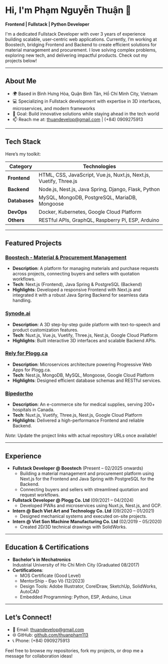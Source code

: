# Hi, I'm Phạm Nguyễn Thuận 👋  
**Frontend | Fullstack | Python Developer**  

I'm a dedicated Fullstack Developer with over 3 years of experience building scalable, user-centric web applications. Currently, I’m working at Boostech, bridging Frontend and Backend to create efficient solutions for material management and procurement. I love solving complex problems, exploring new tech, and delivering impactful products. Check out my projects below!

---

## About Me  
- 🌍 Based in Bình Hưng Hòa, Quận Bình Tân, Hồ Chí Minh City, Vietnam  
- 💻 Specializing in Fullstack development with expertise in 3D interfaces, microservices, and modern frameworks  
- 🎯 Goal: Build innovative solutions while staying ahead in the tech world  
- 📫 Reach me at: [thuandevelop@gmail.com](mailto:thuandevelop@gmail.com) | (+84) 0909275913  

---

## Tech Stack  
Here’s my toolkit:  

| **Category**      | **Technologies**                          |  
|--------------------|-------------------------------------------|  
| **Frontend**      | HTML, CSS, JavaScript, Vue.js, Nuxt.js, Next.js, Vuetify, Three.js |  
| **Backend**       | Node.js, Nest.js, Java Spring, Django, Flask, Python   |  
| **Databases**     | MySQL, MongoDB, PostgreSQL, MariaDB, Mongoose         |  
| **DevOps**        | Docker, Kubernetes, Google Cloud Platform |  
| **Others**        | RESTful APIs, GraphQL, Raspberry Pi, ESP, Arduino |

---

## Featured Projects  

### [Boostech - Material & Procurement Management](https://github.com/thuanpham113/boostech-project)  
- **Description**: A platform for managing materials and purchase requests across projects, connecting buyers and sellers with quotation workflows.  
- **Tech**: Next.js (Frontend), Java Spring & PostgreSQL (Backend)  
- **Highlights**: Developed a responsive Frontend with Next.js and integrated it with a robust Java Spring Backend for seamless data handling.  

### [Synode.ai](https://github.com/thuanpham113/synode-ai)  
- **Description**: A 3D step-by-step guide platform with text-to-speech and product customization features.  
- **Tech**: Nuxt.js, Vue.js, Vuetify, Three.js, Nest.js, Google Cloud Platform  
- **Highlights**: Built interactive 3D interfaces and scalable Backend APIs.  

### [Rely for Plogg.ca](https://github.com/thuanpham113/rely-plogg)  
- **Description**: Microservices architecture powering Progressive Web Apps for Plogg.ca.  
- **Tech**: Nest.js, MongoDB, MySQL, Mongoose, Google Cloud Platform  
- **Highlights**: Designed efficient database schemas and RESTful services.  

### [Bipedortho](https://github.com/thuanpham113/bipedortho)  
- **Description**: An e-commerce site for medical supplies, serving 200+ hospitals in Canada.  
- **Tech**: Nuxt.js, Vuetify, Three.js, Nest.js, Google Cloud Platform  
- **Highlights**: Delivered a high-performance Frontend and reliable Backend.  

*Note*: Update the project links with actual repository URLs once available!

---

## Experience  
- **Fullstack Developer @ Boostech** (Present – 02/2025 onwards)  
  - Building a material management and procurement platform using Next.js for the Frontend and Java Spring with PostgreSQL for the Backend.  
  - Connecting buyers and sellers with streamlined quotation and request workflows.  
- **Fullstack Developer @ Plogg Co. Ltd** (09/2021 – 04/2024)  
  - Developed PWAs and microservices using Nuxt.js, Nest.js, and GCP.  
- **Intern @ Bach Viet Art and Technology Co. Ltd** (09/2020 – 01/2021)  
  - Designed mechanical systems and executed on-site projects.  
- **Intern @ Viet Son Machine Manufacturing Co. Ltd** (02/2019 – 05/2020)  
  - Created 2D/3D technical drawings with SolidWorks.  

---

## Education & Certifications  
- **Bachelor’s in Mechatronics**  
  Industrial University of Ho Chi Minh City (Graduated 08/2017)  
- **Certifications**:  
  - MOS Certificate (Good Level)  
  - MentorShip - Đạo Võ (12/2023)  
  - Design Tools: Adobe Illustrator, CorelDraw, SketchUp, SolidWorks, AutoCAD  
  - Embedded Programming: Python, ESP, Arduino, Linux  

---

## Let’s Connect!  
- 📧 Email: [thuandevelop@gmail.com](mailto:thuandevelop@gmail.com)  
- 🌐 GitHub: [github.com/thuanpham113](https://github.com/thuanpham113)  
- 📞 Phone: (+84) 0909275913  

Feel free to browse my repositories, fork my projects, or drop me a message for collaboration ideas!
